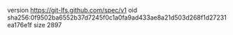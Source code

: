 version https://git-lfs.github.com/spec/v1
oid sha256:0f9502ba6552b37d7245f0c1a0fa9ad433ae8a21d503d268f1d27231ea176e1f
size 2897
